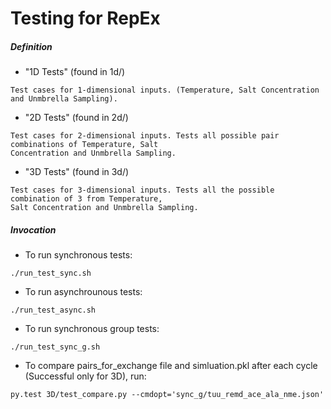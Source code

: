 # Testing for RepEx

##### Definition

- "1D Tests" (found in 1d/)
```
Test cases for 1-dimensional inputs. (Temperature, Salt Concentration and Unmbrella Sampling).
```
- "2D Tests" (found in 2d/)
```
Test cases for 2-dimensional inputs. Tests all possible pair combinations of Temperature, Salt 
Concentration and Unmbrella Sampling.
```
- "3D Tests" (found in 3d/)
```
Test cases for 3-dimensional inputs. Tests all the possible combination of 3 from Temperature,
Salt Concentration and Unmbrella Sampling.
```

##### Invocation

- To run synchronous tests:
```
./run_test_sync.sh
```

- To run asynchrounous tests:
```
./run_test_async.sh
```

- To run synchronous group tests:
```
./run_test_sync_g.sh
```

- To compare pairs\_for\_exchange file and simluation.pkl after each cycle (Successful only for 3D), run:
```
py.test 3D/test_compare.py --cmdopt='sync_g/tuu_remd_ace_ala_nme.json'
```
